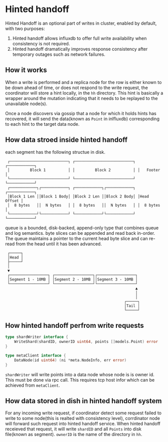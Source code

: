 # Hinted handoff


Hinted Handoff is an optional part of writes in cluster, enabled by default, with two purposes:

1. Hinted handoff allows influxdb to offer full write availability when consistency is not required.
2. Hinted handoff dramatically improves response consistency after temporary outages such as network failures.

##  How it works

When a write is performed and a replica node for the row is either known to be down ahead of time, or does not respond to the write request, the coordinator will store a hint locally, in the `hh` directory. This hint is basically a wrapper around the mutation indicating that it needs to be replayed to the unavailable node(s).

Once a node discovers via gossip that a node for which it holds hints has recovered, it will send the data(known as `Point` in inlfluxdb) corresponding to each hint to the target data node. 

## How data stroed inside hinted handoff
each segment has the following structue in disk.
~~~
 ┌──────────────────────────┐ ┌──────────────────────────┐ ┌────────────┐
 │         Block 1          │ │         Block 2          │ │   Footer   │
 └──────────────────────────┘ └──────────────────────────┘ └────────────┘
 ┌────────────┐┌────────────┐ ┌────────────┐┌────────────┐ ┌────────────┐
 │Block 1 Len ││Block 1 Body│ │Block 2 Len ││Block 2 Body│ │Head Offset │
 │  8 bytes   ││  N bytes   │ │  8 bytes   ││  N bytes   │ │  8 bytes   │
 └────────────┘└────────────┘ └────────────┘└────────────┘ └────────────┘
~~~

queue is a bounded, disk-backed, append-only type that combines queue and
 log semantics.  byte slices can be appended and read back in-order.
 The queue maintains a pointer to the current head
 byte slice and can re-read from the head until it has been advanced.

~~~
 ┌─────┐
 │Head │
 ├─────┘
 │
 ▼
 ┌─────────────────┐ ┌─────────────────┐┌─────────────────┐
 │Segment 1 - 10MB │ │Segment 2 - 10MB ││Segment 3 - 10MB │
 └─────────────────┘ └─────────────────┘└─────────────────┘
                                                          ▲
                                                          │
                                                          │
                                                     ┌─────┐
                                                     │Tail │
                                                     └─────┘
~~~

## How hinted handoff perfrom write requests
~~~go
type shardWriter interface {
	WriteShard(shardID, ownerID uint64, points []models.Point) error
}

type metaClient interface {
	DataNode(id uint64) (ni *meta.NodeInfo, err error)
}
~~~

`shardWriter` will write points into a data node whose node is is owner id. This must be done via rpc call. This requires tcp host infor which can be achieved from `metaClient`.

## How data stored in dish in hinted handoff system
For any incoming write request, if coordinator detect some request failed to write to some node(this is realted with consistency level), corrdinator node will forward 
such request into hinted handoff service. When hinted handoff receieved that request, it will write `shardID` and all `Points` into disk file(known as segment). 
`ownerID` is the name of the directory in `hh`.
